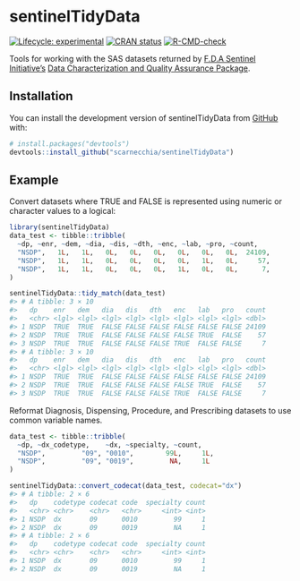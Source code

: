 
<!-- README.md is generated from README.Rmd. Please edit that file -->

# sentinelTidyData

<!-- badges: start -->

[![Lifecycle:
experimental](https://img.shields.io/badge/lifecycle-experimental-orange.svg)](https://lifecycle.r-lib.org/articles/stages.html#experimental)
[![CRAN
status](https://www.r-pkg.org/badges/version/sentinelTidyData)](https://CRAN.R-project.org/package=sentinelTidyData)
[![R-CMD-check](https://github.com/scarnecchia/sentinelTidyData/actions/workflows/R-CMD-check.yaml/badge.svg)](https://github.com/scarnecchia/sentinelTidyData/actions/workflows/R-CMD-check.yaml)
<!-- badges: end -->

Tools for working with the SAS datasets returned by [F.D.A Sentinel
Initiative’s](https://www.sentinelinitiative.org/) [Data
Characterization and Quality Assurance
Package](https://dev.sentinelsystem.org/projects/QA/repos/qa_package/browse).

## Installation

You can install the development version of sentinelTidyData from
[GitHub](https://github.com/) with:

``` r
# install.packages("devtools")
devtools::install_github("scarnecchia/sentinelTidyData")
```

## Example

Convert datasets where TRUE and FALSE is represented using numeric or
character values to a logical:

``` r
library(sentinelTidyData)
data_test <- tibble::tribble(
  ~dp, ~enr, ~dem, ~dia, ~dis, ~dth, ~enc, ~lab, ~pro, ~count,
  "NSDP",   1L,   1L,   0L,   0L,   0L,   0L,   0L,   0L,  24109,
  "NSDP",   1L,   1L,   0L,   0L,   0L,   0L,   1L,   0L,     57,
  "NSDP",   1L,   1L,   0L,   0L,   0L,   1L,   0L,   0L,      7,
)

sentinelTidyData::tidy_match(data_test)
#> # A tibble: 3 × 10
#>   dp    enr   dem   dia   dis   dth   enc   lab   pro   count
#>   <chr> <lgl> <lgl> <lgl> <lgl> <lgl> <lgl> <lgl> <lgl> <dbl>
#> 1 NSDP  TRUE  TRUE  FALSE FALSE FALSE FALSE FALSE FALSE 24109
#> 2 NSDP  TRUE  TRUE  FALSE FALSE FALSE FALSE TRUE  FALSE    57
#> 3 NSDP  TRUE  TRUE  FALSE FALSE FALSE TRUE  FALSE FALSE     7
#> # A tibble: 3 × 10
#>   dp    enr   dem   dia   dis   dth   enc   lab   pro   count
#>   <chr> <lgl> <lgl> <lgl> <lgl> <lgl> <lgl> <lgl> <lgl> <dbl>
#> 1 NSDP  TRUE  TRUE  FALSE FALSE FALSE FALSE FALSE FALSE 24109
#> 2 NSDP  TRUE  TRUE  FALSE FALSE FALSE FALSE TRUE  FALSE    57
#> 3 NSDP  TRUE  TRUE  FALSE FALSE FALSE TRUE  FALSE FALSE     7
```

Reformat Diagnosis, Dispensing, Procedure, and Prescribing datasets to
use common variable names.

``` r
data_test <- tibble::tribble(
  ~dp, ~dx_codetype,    ~dx, ~specialty, ~count,
  "NSDP",         "09", "0010",        99L,     1L,
  "NSDP",         "09", "0019",         NA,     1L
)

sentinelTidyData::convert_codecat(data_test, codecat="dx")
#> # A tibble: 2 × 6
#>   dp    codetype codecat code  specialty count
#>   <chr> <chr>    <chr>   <chr>     <int> <int>
#> 1 NSDP  dx       09      0010         99     1
#> 2 NSDP  dx       09      0019         NA     1
#> # A tibble: 2 × 6
#>   dp    codetype codecat code  specialty count
#>   <chr> <chr>    <chr>   <chr>     <int> <int>
#> 1 NSDP  dx       09      0010         99     1
#> 2 NSDP  dx       09      0019         NA     1
```
